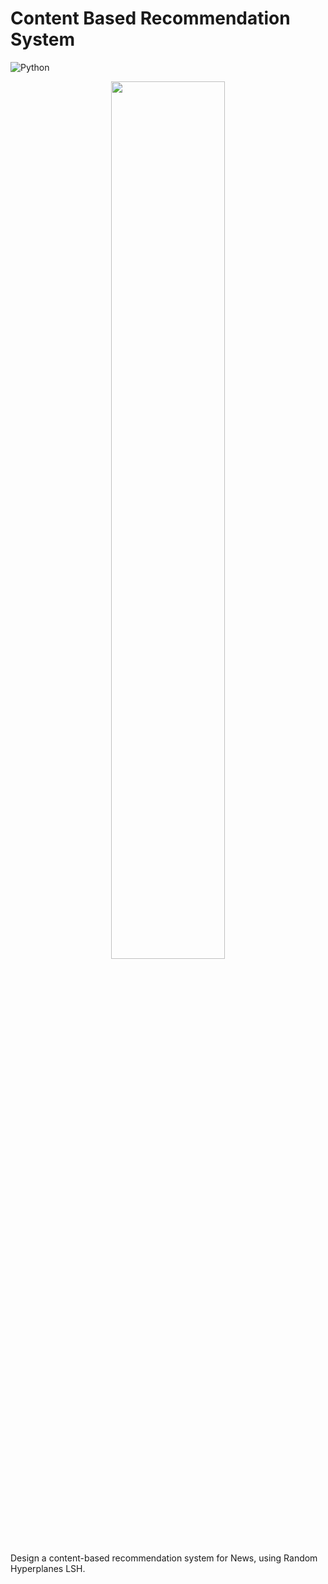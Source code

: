 # Content Based Recommendation System

![Python](https://img.shields.io/badge/python-3670A0?style=for-the-badge&logo=python&logoColor=ffdd54)


<p align="center">
    <img 
    src="https://user-images.githubusercontent.com/31289283/158382168-7d2e2a7d-5f2d-4844-a413-04d671e4d5b8.png" 
    height=60% 
    width=60%
    >
</p>

Design a content-based recommendation system for News, using Random Hyperplanes LSH.
